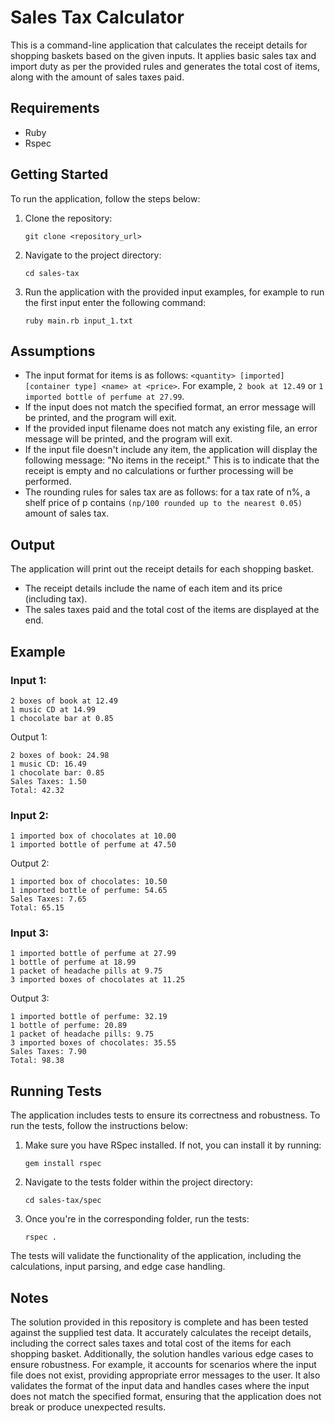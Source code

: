 # Sales Tax Calculator

This is a command-line application that calculates the receipt details for shopping baskets based on the given inputs. It applies basic sales tax and import duty as per the provided rules and generates the total cost of items, along with the amount of sales taxes paid.

## Requirements

- Ruby
- Rspec

## Getting Started

To run the application, follow the steps below:

1. Clone the repository:
   ```
   git clone <repository_url>
   ```

2. Navigate to the project directory:
   ```
   cd sales-tax
   ```

3. Run the application with the provided input examples, for example to run the first input enter the following command:
     ```
     ruby main.rb input_1.txt
     ```

## Assumptions

- The input format for items is as follows: `<quantity> [imported] [container type] <name> at <price>`. For example, `2 book at 12.49` or `1 imported bottle of perfume at 27.99`.
- If the input does not match the specified format, an error message will be printed, and the program will exit.
- If the provided input filename does not match any existing file, an error message will be printed, and the program will exit.
- If the input file doesn't include any item, the application will display the following message: "No items in the receipt." This is to indicate that the receipt is empty and no calculations or further processing will be performed.
- The rounding rules for sales tax are as follows: for a tax rate of n%, a shelf price of p contains `(np/100 rounded up to the nearest 0.05)` amount of sales tax.

## Output

The application will print out the receipt details for each shopping basket.

- The receipt details include the name of each item and its price (including tax).
- The sales taxes paid and the total cost of the items are displayed at the end.

## Example
### Input 1:
```
2 boxes of book at 12.49
1 music CD at 14.99
1 chocolate bar at 0.85
```

Output 1:
```
2 boxes of book: 24.98
1 music CD: 16.49
1 chocolate bar: 0.85
Sales Taxes: 1.50
Total: 42.32
```

### Input 2:
```
1 imported box of chocolates at 10.00
1 imported bottle of perfume at 47.50
```

Output 2:
```
1 imported box of chocolates: 10.50
1 imported bottle of perfume: 54.65
Sales Taxes: 7.65
Total: 65.15
```

### Input 3:
```
1 imported bottle of perfume at 27.99
1 bottle of perfume at 18.99
1 packet of headache pills at 9.75
3 imported boxes of chocolates at 11.25
```

Output 3:
```
1 imported bottle of perfume: 32.19
1 bottle of perfume: 20.89
1 packet of headache pills: 9.75
3 imported boxes of chocolates: 35.55
Sales Taxes: 7.90
Total: 98.38
```

## Running Tests

The application includes tests to ensure its correctness and robustness. To run the tests, follow the instructions below:

1. Make sure you have RSpec installed. If not, you can install it by running:
     ```
     gem install rspec
     ```

2. Navigate to the tests folder within the project directory:
   ```
   cd sales-tax/spec
   ```

3. Once you're in the corresponding folder, run the tests:
     ```
     rspec .
     ```

The tests will validate the functionality of the application, including the calculations, input parsing, and edge case handling.

## Notes

The solution provided in this repository is complete and has been tested against the supplied test data. It accurately calculates the receipt details, including the correct sales taxes and total cost of the items for each shopping basket. Additionally, the solution handles various edge cases to ensure robustness. For example, it accounts for scenarios where the input file does not exist, providing appropriate error messages to the user. It also validates the format of the input data and handles cases where the input does not match the specified format, ensuring that the application does not break or produce unexpected results.
